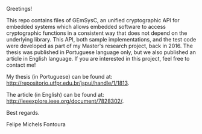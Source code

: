 Greetings!

This repo contains files of GEmSysC, an unified cryptographic API for embedded systems which allows embedded software to access cryptographic functions in a consistent way that does not depend on the underlying library. This API, both sample implementations, and the test code were developed as part of my Master's research project, back in 2016. The thesis was published in Portuguese language only, but we also published an article in English language. If you are interested in this project, feel free to contact me!

My thesis (in Portuguese) can be found at: <http://repositorio.utfpr.edu.br/jspui/handle/1/1813>.

The article (in English) can be found at: <http://ieeexplore.ieee.org/document/7828302/>.

Best regards.

Felipe Michels Fontoura

